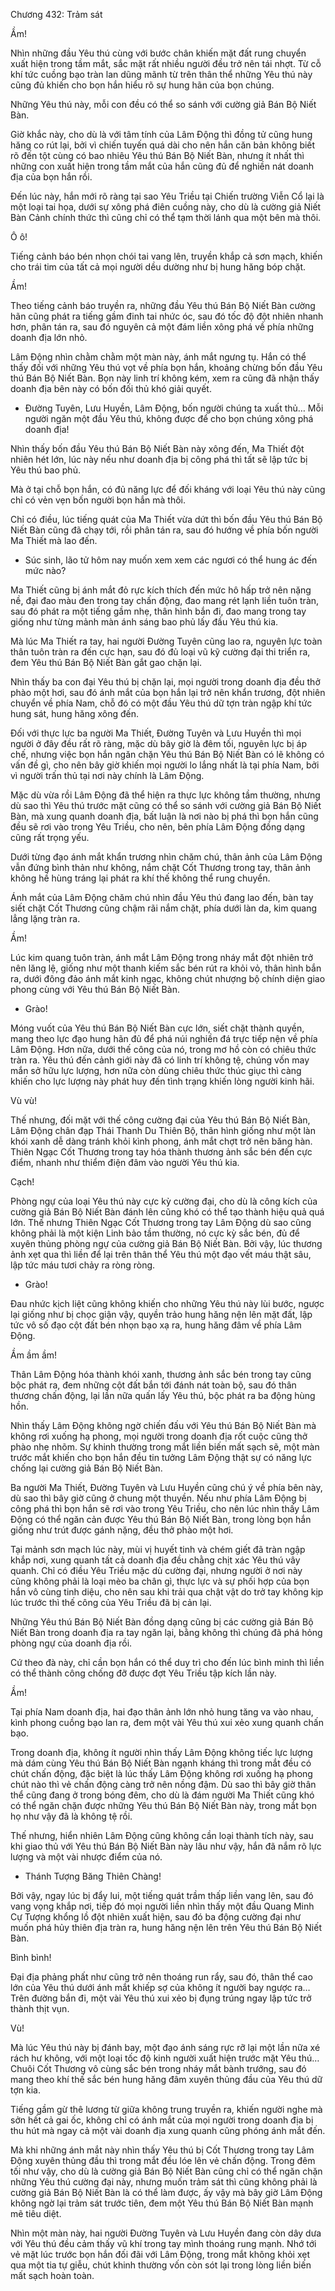 




Chương 432: Trảm sát


Ầm!

Nhìn những đầu Yêu thú cùng với bước chân khiến mặt đất rung chuyển xuất hiện trong tầm mắt, sắc mặt rất nhiều người đều trở nên tái nhợt. Từ cỗ khí tức cuồng bạo tràn lan dũng mãnh từ trên thân thể những Yêu thú này cũng đủ khiến cho bọn hắn hiểu rõ sự hung hãn của bọn chúng.

Những Yêu thú này, mỗi con đều có thể so sánh với cường giả Bán Bộ Niết Bàn.

Giờ khắc này, cho dù là với tâm tính của Lâm Động thì đồng tử cũng hung hăng co rút lại, bởi vì chiến tuyến quá dài cho nên hắn căn bản không biết rõ đến tột cùng có bao nhiêu Yêu thú Bán Bộ Niết Bàn, nhưng ít nhất thì những con xuất hiện trong tầm mắt của hắn cũng đủ để nghiền nát doanh địa của bọn hắn rồi.

Đến lúc này, hắn mới rõ ràng tại sao Yêu Triều tại Chiến trường Viễn Cổ lại là một loại tai họa, dưới sự xông phá điên cuồng này, cho dù là cường giả Niết Bàn Cảnh chính thức thì cũng chỉ có thể tạm thời lánh qua một bên mà thôi.

Ô ô!

Tiếng cảnh báo bén nhọn chói tai vang lên, truyền khắp cả sơn mạch, khiến cho trái tim của tất cả mọi người dều dường như bị hung hăng bóp chặt.

Ầm!

Theo tiếng cảnh báo truyền ra, những đầu Yêu thú Bán Bộ Niết Bàn cường hãn cũng phát ra tiếng gầm đinh tai nhức óc, sau đó tốc độ đột nhiên nhanh hơn, phân tán ra, sau đó nguyên cả một đám liền xông phá về phía những doanh địa lớn nhỏ.

Lâm Động nhìn chằm chằm một màn này, ánh mắt ngưng tụ. Hắn có thể thấy đối với những Yêu thú vọt về phía bọn hắn, khoảng chừng bốn đầu Yêu thú Bán Bộ Niết Bàn. Bọn này linh trí không kém, xem ra cũng đã nhận thấy doanh địa bên này có bốn đối thủ khó giải quyết.

- Đường Tuyên, Lưu Huyền, Lâm Động, bốn người chúng ta xuất thủ… Mỗi người ngăn một đầu Yêu thú, không được để cho bọn chúng xông phá doanh địa!

Nhìn thấy bốn đầu Yêu thú Bán Bộ Niết Bàn này xông đến, Ma Thiết đột nhiên hét lớn, lúc này nếu như doanh địa bị công phá thì tất sẽ lập tức bị Yêu thú bao phủ.

Mà ở tại chỗ bọn hắn, có đủ năng lực để đối kháng với loại Yêu thú này cũng chỉ có vẻn vẹn bốn người bọn hắn mà thôi.

Chỉ có điều, lúc tiếng quát của Ma Thiết vừa dứt thì bốn đầu Yêu thú Bán Bộ Niết Bàn cũng đã chạy tới, rồi phân tán ra, sau đó hướng về phía bốn người Ma Thiết mà lao đến.

- Súc sinh, lão tử hôm nay muốn xem xem các ngươi có thể hung ác đến mức nào?

Ma Thiết cũng bị ánh mắt đỏ rực kích thích đến mức hô hấp trở nên nặng nề, đại đao màu đen trong tay chấn động, đao mang rét lạnh liền tuôn tràn, sau đó phát ra một tiếng gầm nhẹ, thân hình bắn đi, đao mang trong tay giống như từng mảnh màn ánh sáng bao phủ lấy đầu Yêu thú kia.

Mà lúc Ma Thiết ra tay, hai người Đường Tuyên cũng lao ra, nguyên lực toàn thân tuôn tràn ra đến cực hạn, sau đó đủ loại vũ kỹ cường đại thi triển ra, đem Yêu thú Bán Bộ Niết Bàn gắt gao chặn lại.

Nhìn thấy ba con đại Yêu thú bị chặn lại, mọi người trong doanh địa đều thở phào một hơi, sau đó ánh mắt của bọn hắn lại trở nên khẩn trương, đột nhiên chuyển về phía Nam, chỗ đó có một đầu Yêu thú dữ tợn tràn ngập khí tức hung sát, hung hăng xông đến.

Đối với thực lực ba người Ma Thiết, Đường Tuyên và Lưu Huyền thì mọi người ở đây đều rất rõ ràng, mặc dù bây giờ là đêm tối, nguyên lực bị áp chế, nhưng việc bọn hắn ngăn chặn Yêu thú Bán Bộ Niết Bàn có lẽ không có vấn đề gì, cho nên bây giờ khiến mọi người lo lắng nhất là tại phía Nam, bởi vì người trấn thủ tại nơi này chính là Lâm Động.

Mặc dù vừa rồi Lâm Động đã thể hiện ra thực lực không tầm thường, nhưng dù sao thì Yêu thú trước mặt cũng có thể so sánh với cường giả Bán Bộ Niết Bàn, mà xung quanh doanh địa, bất luận là nơi nào bị phá thì bọn hắn cũng đều sẽ rơi vào trong Yêu Triều, cho nên, bên phía Lâm Động đồng dạng cũng rất trọng yếu.

Dưới từng đạo ánh mắt khẩn trương nhìn chăm chú, thân ảnh của Lâm Động vẫn đứng bình thản như không, nắm chặt Cốt Thương trong tay, thân ảnh không hề hùng tráng lại phát ra khí thế không thể rung chuyển.

Ánh mắt của Lâm Động chăm chú nhìn đầu Yêu thú đang lao đến, bàn tay siết chặt Cốt Thương cũng chậm rãi nắm chặt, phía dưới làn da, kim quang lẳng lặng tràn ra.

Ầm!

Lúc kim quang tuôn tràn, ánh mắt Lâm Động trong nháy mắt đột nhiên trở nên lăng lệ, giống như một thanh kiếm sắc bén rút ra khỏi vỏ, thân hình bắn ra, dưới đông đảo ánh mắt kinh ngạc, không chút nhượng bộ chính diện giao phong cùng với Yêu thú Bán Bộ Niết Bàn.

- Grào!

Móng vuốt của Yêu thú Bán Bộ Niết Bàn cực lớn, siết chặt thành quyền, mang theo lực đạo hung hãn đủ để phá núi nghiền đá trực tiếp nện về phía Lâm Động. Hơn nữa, dưới thế công của nó, trong mơ hồ còn có chiêu thức tràn ra. Yêu thú đến cảnh giới này đã có linh trí không tệ, chúng vốn may mắn sở hữu lực lượng, hơn nữa còn dùng chiêu thức thúc giục thì càng khiến cho lực lượng này phát huy đến tình trạng khiến lòng người kinh hãi.

Vù vù!

Thế nhưng, đối mặt với thế công cường đại của Yêu thú Bán Bộ Niết Bàn, Lâm Động chân đạp Thái Thanh Du Thiên Bộ, thân hình giống như một làn khói xanh dễ dàng tránh khỏi kình phong, ánh mắt chợt trở nên băng hàn. Thiên Ngạc Cốt Thương trong tay hóa thành thương ảnh sắc bén đến cực điểm, nhanh như thiểm điện đâm vào người Yêu thú kia.

Cạch!

Phòng ngự của loại Yêu thú này cực kỳ cường đại, cho dù là công kích của cường giả Bán Bộ Niết Bàn đánh lên cũng khó có thể tạo thành hiệu quả quá lớn. Thế nhưng Thiên Ngạc Cốt Thương trong tay Lâm Động dù sao cũng không phải là một kiện Linh bảo tầm thường, nó cực kỳ sắc bén, đủ để xuyên thủng phòng ngự của cường giả Bán Bộ Niết Bàn. Bởi vậy, lúc thương ảnh xẹt qua thì liền để lại trên thân thể Yêu thú một đạo vết máu thật sâu, lập tức máu tươi chảy ra ròng ròng.

- Grào!

Đau nhức kịch liệt cũng không khiến cho những Yêu thú này lùi bước, ngược lại giống như bị chọc giận vậy, quyền trảo hung hăng nện lên mặt đất, lập tức vô số đạo cột đất bén nhọn bạo xạ ra, hung hăng đâm về phía Lâm Động.

Ầm ầm ầm!

Thân Lâm Động hóa thành khói xanh, thương ảnh sắc bén trong tay cũng bộc phát ra, đem những cột đất bắn tới đánh nát toàn bộ, sau đó thân thương chấn động, lại lần nữa quấn lấy Yêu thú, bộc phát ra ba động hùng hồn.

Nhìn thấy Lâm Động không ngờ chiến đấu với Yêu thú Bán Bộ Niết Bàn mà không rơi xuống hạ phong, mọi người trong doanh địa rốt cuộc cũng thở phào nhẹ nhõm. Sự khinh thường trong mắt liền biến mất sạch sẽ, một màn trước mắt khiến cho bọn hắn đều tin tưởng Lâm Động thật sự có năng lực chống lại cường giả Bán Bộ Niết Bàn.

Ba người Ma Thiết, Đường Tuyên và Lưu Huyền cũng chú ý về phía bên này, dù sao thì bây giờ cũng ở chung một thuyền. Nếu như phía Lâm Động bị công phá thì bọn hắn sẽ rơi vào trong Yêu Triều, cho nên lúc nhìn thấy Lâm Động có thể ngăn cản được Yêu thú Bán Bộ Niết Bàn, trong lòng bọn hắn giống như trút được gánh nặng, đều thở phào một hơi.

Tại mảnh sơn mạch lúc này, mùi vị huyết tinh và chém giết đã tràn ngập khắp nơi, xung quanh tất cả doanh địa đều chằng chịt xác Yêu thú vây quanh. Chỉ có điều Yêu Triều mặc dù cường đại, nhưng người ở nơi này cũng không phải là loại mèo ba chân gì, thực lực và sự phối hợp của bọn hắn vô cùng tinh diệu, cho nên sau khi trải qua chật vật do trở tay không kịp lúc trước thì thế công của Yêu Triều đã bị cản lại.

Những Yêu thú Bán Bộ Niết Bàn đồng dạng cũng bị các cường giả Bán Bộ Niết Bàn trong doanh địa ra tay ngăn lại, bằng không thì chúng đã phá hỏng phòng ngự của doanh địa rồi.

Cứ theo đà này, chỉ cần bọn hắn có thể duy trì cho đến lúc bình minh thì liền có thể thành công chống đỡ được đợt Yêu Triều tập kích lần này.

Ầm!

Tại phía Nam doanh địa, hai đạo thân ảnh lớn nhỏ hung tăng va vào nhau, kình phong cuồng bạo lan ra, đem một vài Yêu thú xui xẻo xung quanh chấn bạo.

Trong doanh địa, không ít người nhìn thấy Lâm Động không tiếc lực lượng mà dám cùng Yêu thú Bán Bộ Niết Bàn ngạnh kháng thì trong mắt đều có chút chấn động, đặc biệt là lúc thấy Lâm Động không rơi xuống hạ phong chút nào thì vẻ chấn động càng trở nên nồng đậm. Dù sao thì bây giờ thân thể cũng đang ở trong bóng đêm, cho dù là đám người Ma Thiết cũng khó có thể ngăn chặn được những Yêu thú Bán Bộ Niết Bàn này, trong mắt bọn họ như vậy đã là không tệ rồi.

Thế nhưng, hiển nhiên Lâm Động cũng không cần loại thành tích này, sau khi giao thủ với Yêu thú Bán Bộ Niết Bàn này lâu như vậy, hắn đã nắm rõ lực lượng và một vài nhược điểm của nó.

- Thánh Tượng Băng Thiên Chàng!

Bởi vậy, ngay lúc bị đẩy lui, một tiếng quát trầm thấp liền vang lên, sau đó vang vọng khắp nơi, tiếp đó mọi người liền nhìn thấy một đầu Quang Minh Cự Tượng khổng lồ đột nhiên xuất hiện, sau đó ba động cường đại như muốn phá hủy thiên địa tràn ra, hung hăng nện lên trên Yêu thú Bán Bộ Niết Bàn.

Bình bình!

Đại địa phảng phất như cũng trở nên thoáng run rẩy, sau đó, thân thể cao lớn của Yêu thú dưới ánh mắt khiếp sợ của không ít người bay ngược ra… Trên đường bắn đi, một vài Yêu thú xui xẻo bị đụng trúng ngay lập tức trở thành thịt vụn.

Vù!

Mà lúc Yêu thú này bị đánh bay, một đạo ánh sáng rực rỡ lại một lần nữa xé rách hư không, với một loại tốc độ kinh người xuất hiện trước mặt Yêu thú… Chuôi Cốt Thương vô cùng sắc bén trong nháy mắt bành trướng, sau đó mang theo khí thế sắc bén hung hăng đâm xuyên thủng đầu của Yêu thú dữ tợn kia.

Tiếng gầm gừ thê lương từ giữa không trung truyền ra, khiến người nghe mà sởn hết cả gai ốc, không chỉ có ánh mắt của mọi người trong doanh địa bị thu hút mà ngay cả một vài doanh địa xung quanh cũng phóng ánh mắt đến.

Mà khi những ánh mắt này nhìn thấy Yêu thú bị Cốt Thương trong tay Lâm Động xuyên thủng đầu thì trong mắt đều lóe lên vẻ chấn động. Trong đêm tối như vậy, cho dù là cường giả Bán Bộ Niết Bàn cũng chỉ có thể ngăn chặn những Yêu thú cường đại này, nhưng muốn trảm sát thì cũng không phải là cường giả Bán Bộ Niết Bàn là có thể làm được, ấy vậy mà bây giờ Lâm Động không ngờ lại trảm sát trước tiên, đem một Yêu thú Bán Bộ Niết Bàn mạnh mẽ tiêu diệt.

Nhìn một màn này, hai người Đường Tuyên và Lưu Huyền đang còn dây dưa với Yêu thú đều cảm thấy vũ khí trong tay mình thoáng rung mạnh. Nhớ tới vẻ mặt lúc trước bọn hắn đối đãi với Lâm Động, trong mắt không khỏi xẹt qua một tia tự giễu, chút khinh thường vốn còn sót lại trong lòng liền biến mất sạch hoàn toàn.




